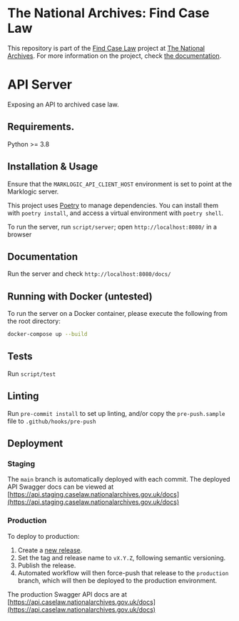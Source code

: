 # The National Archives: Find Case Law

This repository is part of the [Find Case Law](https://caselaw.nationalarchives.gov.uk/) project at [The National Archives](https://www.nationalarchives.gov.uk/). For more information on the project, check [the documentation](https://github.com/nationalarchives/ds-find-caselaw-docs).
# API Server

Exposing an API to archived case law.

## Requirements.

Python >= 3.8

## Installation & Usage

Ensure that the `MARKLOGIC_API_CLIENT_HOST` environment is set to point at the Marklogic server.

This project uses [Poetry](https://python-poetry.org/) to manage dependencies. You can install them with `poetry install`, and access a virtual environment with `poetry shell`.

To run the server, run `script/server`; open `http://localhost:8080/` in a browser

## Documentation

Run the server and check `http://localhost:8080/docs/`

## Running with Docker (untested)

To run the server on a Docker container, please execute the following from the root directory:

```bash
docker-compose up --build
```

## Tests

Run `script/test`

## Linting

Run `pre-commit install` to set up linting, and/or copy the `pre-push.sample` file to `.github/hooks/pre-push`

## Deployment

### Staging

The `main` branch is automatically deployed with each commit. The deployed API Swagger docs can be viewed at
[https://api.staging.caselaw.nationalarchives.gov.uk/docs](https://api.staging.caselaw.nationalarchives.gov.uk/docs)

### Production

To deploy to production:

1. Create a [new release](https://github.com/nationalarchives/ds-caselaw-privileged-api/releases).
2. Set the tag and release name to `vX.Y.Z`, following semantic versioning.
3. Publish the release.
4. Automated workflow will then force-push that release to the `production` branch, which will then be deployed to the
   production environment.

The production Swagger API docs are at
[https://api.caselaw.nationalarchives.gov.uk/docs](https://api.caselaw.nationalarchives.gov.uk/docs)
